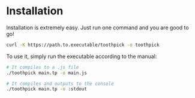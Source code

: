 # Installation

Installation is extremely easy. Just run one command and you are good to go!

```bash
curl -K https://path.to.executable/toothpick -o toothpick
```

To use it, simply run the executable according to the manual:

```bash
# It compiles to a .js file
./toothpick main.tp -o main.js

# It compiles and outputs to the console
./toothpick main.tp -o :stdout
```
